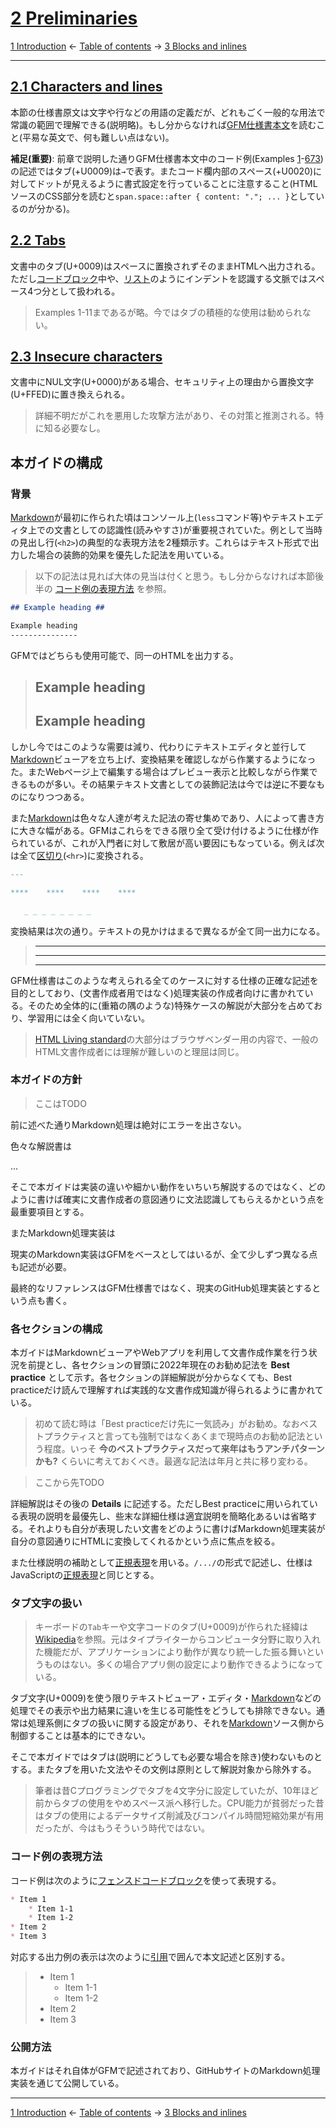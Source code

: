 # [2 Preliminaries](https://higuma.github.io/github-flabored-markdown/#preliminaries)

[1 Introduction](introduction.md)
← [Table of contents](index.md) →
[3 Blocks and inlines](blocks-and-inlines.md)

------------------------------------------------------------------------

## [2.1 Characters and lines](https://higuma.github.io/github-flabored-markdown/#characters-and-lines)

本節の仕様書原文は文字や行などの用語の定義だが、どれもごく一般的な用法で常識の範囲で理解できる(説明略)。もし分からなければ[GFM仕様書本文](https://higuma.github.io/github-flabored-markdown/#characters-and-lines)を読むこと(平易な英文で、何も難しい点はない)。

__補足(重要)__: 前章で説明した通りGFM仕様書本文中のコード例(Examples [1](https://higuma.github.io/github-flabored-markdown/#example-1)-[673](https://higuma.github.io/github-flabored-markdown/#example-673))の記述ではタブ(+U0009)は`→`で表す。またコード欄内部のスペース(+U0020)に対してドットが見えるように書式設定を行っていることに注意すること(HTMLソースのCSS部分を読むと`span.space::after { content: "."; ... }`としているのが分かる)。

## [2.2 Tabs](https://higuma.github.io/github-flabored-markdown/#tabs)

文書中のタブ(U+0009)はスペースに置換されずそのままHTMLへ出力される。ただし[コードブロック](fenced-code-blocks.md)中や、[リスト](lists.md)のようにインデントを認識する文脈ではスペース4つ分として扱われる。

> Examples 1-11まであるが略。今ではタブの積極的な使用は勧められない。

## [2.3 Insecure characters](https://higuma.github.io/github-flabored-markdown/#insecure-characters)

文書中にNUL文字(U+0000)がある場合、セキュリティ上の理由から置換文字(U+FFED)に置き換えられる。

> 詳細不明だがこれを悪用した攻撃方法があり、その対策と推測される。特に知る必要なし。

## 本ガイドの構成

### 背景

[Markdown]が最初に作られた頃はコンソール上(`less`コマンド等)やテキストエディタ上での文書としての認識性(読みやすさ)が重要視されていた。例として当時の見出し行(`<h2>`)の典型的な表現方法を2種類示す。これらはテキスト形式で出力した場合の装飾的効果を優先した記法を用いている。

> 以下の記法は見れば大体の見当は付くと思う。もし分からなければ本節後半の [コード例の表現方法](#コード例の表現方法) を参照。

```markdown
## Example heading ##

Example heading
---------------
```

GFMではどちらも使用可能で、同一のHTMLを出力する。

> ## Example heading ##
> 
> Example heading
> ---------------

しかし今ではこのような需要は減り、代わりにテキストエディタと並行して[Markdown]ビューアを立ち上げ、変換結果を確認しながら作業するようになった。またWebページ上で編集する場合はプレビュー表示と比較しながら作業できるものが多い。その結果テキスト文書としての装飾記法は今では逆に不要なものになりつつある。

また[Markdown]は色々な人達が考えた記法の寄せ集めであり、人によって書き方に大きな幅がある。GFMはこれらをできる限り全て受け付けるように仕様が作られているが、これが入門者に対して敷居が高い要因にもなっている。例えば次は全て[区切り](thematic-breaks.md)(`<hr>`)に変換される。

```markdown
---

****    ****    ****    ****

   _ _ _ _ _ _ _ _
```

変換結果は次の通り。テキストの見かけはまるで異なるが全て同一出力になる。

> ---
> 
> ****    ****    ****    ****
> 
>    _ _ _ _ _ _ _ _

GFM仕様書はこのような考えられる全てのケースに対する仕様の正確な記述を目的としており、(文書作成者用ではなく)処理実装の作成者向けに書かれている。そのため全体的に(重箱の隅のような)特殊ケースの解説が大部分を占めており、学習用には全く向いていない。

> [HTML Living standard](https://html.spec.whatwg.org/multipage/index.html)の大部分はブラウザベンダー用の内容で、一般のHTML文書作成者には理解が難しいのと理屈は同じ。

### 本ガイドの方針

> ここはTODO

前に述べた通りMarkdown処理は絶対にエラーを出さない。


色々な解説書は

...

そこで本ガイドは実装の違いや細かい動作をいちいち解説するのではなく、どのように書けば確実に文書作成者の意図通りに文法認識してもらえるかという点を最重要項目とする。

またMarkdown処理実装は

現実のMarkdown実装はGFMをベースとしてはいるが、全て少しずつ異なる点も記述が必要。

最終的なリファレンスはGFM仕様書ではなく、現実のGitHub処理実装とするという点も書く。


### 各セクションの構成

本ガイドはMarkdownビューアやWebアプリを利用して文書作成作業を行う状況を前提とし、各セクションの冒頭に2022年現在のお勧め記法を __Best practice__ として示す。各セクションの詳細解説が分からなくても、Best practiceだけ読んで理解すれば実践的な文書作成知識が得られるように書かれている。

> 初めて読む時は「Best practiceだけ先に一気読み」がお勧め。なおベストプラクティスと言っても強制ではなくあくまで現時点のお勧め記法という程度。いっそ __今のベストプラクティスだって来年はもうアンチパターンかも?__ くらいに考えておくべき。最適な記法は年月と共に移り変わる。

> ここから先TODO

詳細解説はその後の __Details__ に記述する。ただしBest practiceに用いられている表現の説明を最優先し、些末な詳細仕様は適宜説明を簡略化あるいは省略する。それよりも自分が表現したい文書をどのように書けばMarkdown処理実装が自分の意図通りにHTMLに変換してくれるかという点に焦点を絞る。

また仕様説明の補助として[正規表現]を用いる。`/.../`の形式で記述し、仕様はJavaScriptの[正規表現]と同じとする。

### タブ文字の扱い

> キーボードの`Tab`キーや文字コードのタブ(U+0009)が作られた経緯は[Wikipedia](https://ja.wikipedia.org/wiki/タブキー)を参照。元はタイプライターからコンピュータ分野に取り入れた機能だが、アプリケーションにより動作が異なり統一した振る舞いというものはない。多くの場合アプリ側の設定により動作できるようになっている。

タブ文字(U+0009)を使う限りテキストビューア・エディタ・[Markdown]などの処理でその表示や出力結果に違いを生じる可能性をどうしても排除できない。通常は処理系側にタブの扱いに関する設定があり、それを[Markdown]ソース側から制御することは基本的にできない。

そこで本ガイドではタブは(説明にどうしても必要な場合を除き)使わないものとする。またタブを用いた文法やその文例は原則として解説対象から除外する。

> 筆者は昔Cプログラミングでタブを4文字分に設定していたが、10年ほど前からタブの使用をやめスペース派へ移行した。CPU能力が貧弱だった昔はタブの使用によるデータサイズ削減及びコンパイル時間短縮効果が有用だったが、今はもうそういう時代ではない。

### コード例の表現方法

コード例は次のように[フェンスドコードブロック](fenced-code-blocks.md)を使って表現する。

```markdown
* Item 1
    * Item 1-1
    * Item 1-2
* Item 2
* Item 3
```

対応する出力例の表示は次のように[引用](block-quotes.md)で囲んで本文記述と区別する。

> * Item 1
>     * Item 1-1
>     * Item 1-2
> * Item 2
> * Item 3

### 公開方法

本ガイドはそれ自体がGFMで記述されており、GitHubサイトのMarkdown処理実装を通じて公開している。

------------------------------------------------------------------------

[1 Introduction](introduction.md)
← [Table of contents](index.md) →
[3 Blocks and inlines](blocks-and-inlines.md)

[Markdown]: https://ja.wikipedia.org/wiki/Markdown
[正規表現]: https://developer.mozilla.org/ja/docs/Web/JavaScript/Guide/Regular_Expressions
